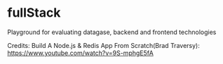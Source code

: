# fullStack
Playground for evaluating datagase, backend and frontend technologies

Credits:
Build A Node.js & Redis App From Scratch(Brad Traversy):
https://www.youtube.com/watch?v=9S-mphgE5fA